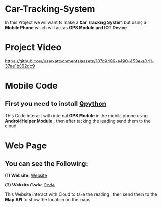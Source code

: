 # Car-Tracking-System
In this Project we wil want to make a __Car Tracking System__ but using a __Mobile Phone__ which will act as __GPS Module and IOT Device__

# Project Video
https://github.com/user-attachments/assets/107d9489-e490-453e-a041-37ae1b062dc9


# Mobile Code

## First you need to install [Qpython](https://play.google.com/store/apps/details?id=org.qpython.qpy&hl=en&pli=1) 
This Code interact with internal __GPS Module__ in the mobile phone using __AndroidHelper Module__ , then after tacking the reading send them to the cloud 

# Web Page 

## You can see the Following:
__(1) Website:__ [Website](https://omaryasser225.github.io/trackingsystem.github.io/)

__(2) Website Code:__ [Code](https://github.com/OmarYasser225/trackingsystem.github.io)

This Website interact with Cloud to take the reading , then send them to the __Map API__ to show the location on the maps
